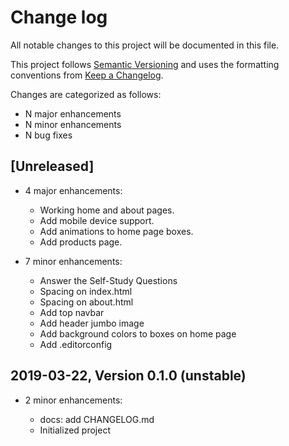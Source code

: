# Change log

All notable changes to this project will be documented in this file.

This project follows [Semantic Versioning](http://semver.org/) and uses the formatting conventions from [Keep a Changelog](http://keepachangelog.com).

Changes are categorized as follows:

* N major enhancements
* N minor enhancements
* N bug fixes

## [Unreleased]

* 4 major enhancements:

  * Working home and about pages.
  * Add mobile device support.
  * Add animations to home page boxes.
  * Add products page.

* 7 minor enhancements:

  * Answer the Self-Study Questions
  * Spacing on index.html
  * Spacing on about.html
  * Add top navbar
  * Add header jumbo image
  * Add background colors to boxes on home page
  * Add .editorconfig

## 2019-03-22, Version 0.1.0 (unstable)

* 2 minor enhancements:

  * docs: add CHANGELOG.md
  * Initialized project
